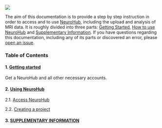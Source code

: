 ![](https://neurohub.ca/images/logo-neurohub.png)

The aim of this documentation is to provide a step by step instruction in order to access and to use [NeuroHub](https://neurohub.ca/), including the upload and analysis of MRI data. It is roughly divided into three parts: [Getting Started](), [How to use NeuroHub]() and [Supplementary Information](). If you have questions regarding this documentation, including any of its parts or discovered an error, please [open an issue](https://github.com/neurohub/neurohub_documentation/issues).

### Table of Contents

#### 1. [Getting started]() 
	
   Get a NeuroHub and all other necessary accounts. 	

#### 2. [Using NeuroHub]()	

   2.1. [Access NeuroHub]()	

   2.2. [Creating a project]()	

#### 3. [SUPPLEMENTARY INFORMATION]()	

